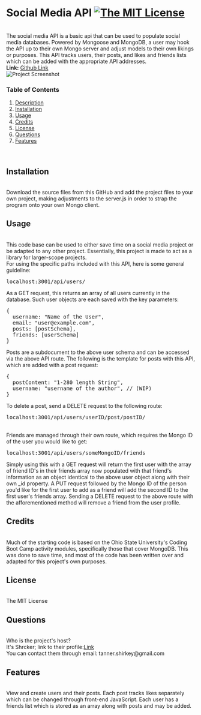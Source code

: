 <h1 id='description'>Social Media API <a href="https://opensource.org/licenses/MIT"><img alt="The MIT License" src="https://img.shields.io/badge/License-MIT-yellow.svg" /></a></h1><br />The social media API is a basic api that can be used to populate social media databases. Powered by Mongoose and MongoDB, a user may hook the API up to their own Mongo server and adjust models to their own likings or purposes. This API tracks users, their posts, and likes and friends lists which can be added with the appropriate API addresses.<br /><strong>Link:</strong> <a href=https://github.com/Shrcker/Social-Media-API>Github Link</a><br /><img src=./images/api-screen.png alt="Project Screenshot" /><br /><h3>Table of Contents</h3><ol><li><a href="#description"><span>Description</span></a></li><li><a href="#installation"><span>Installation</span></a></li><li><a href="#usage"><span>Usage</span></a></li><li><a href="#credits"><span>Credits</span></a></li><li><a href="#license"><span>License</span></a></li><li><a href="#questions"><span>Questions</span></a></li><li><a href="#features"><span>Features</span></a></li></ol><br /><h2 id='installation'> Installation</h2><br />Download the source files from this GitHub and add the project files to your own project, making adjustments to the server.js in order to strap the program onto your own Mongo client.<br /><h2 id='usage'>Usage</h2><br /> This code base can be used to either save time on a social media project or be adapted to any other project. Essentially, this project is made to act as a library for larger-scope projects.<br />For using the specific paths included with this API, here is some general guideline:<pre>localhost:3001/api/users/</pre>As a GET request, this returns an array of all users currently in the database. Such user objects are each saved with the key parameters: 
<pre>{
  username: "Name of the User",
  email: "user@example.com",
  posts: [postSchema],
  friends: [userSchema]
}</pre>
Posts are a subdocument to the above user schema and can be accessed via the above API route. The following is the template for posts with this API, which are added with a post request:
<pre>{
  postContent: "1-280 length String",
  username: "username of the author", // (WIP)
}</pre>
To delete a post, send a DELETE request to the following route:
<pre>localhost:3001/api/users/userID/post/postID/</pre><br />
Friends are managed through their own route, which requires the Mongo ID of the user you would like to get:
<pre>localhost:3001/api/users/someMongoID/friends</pre>
Simply using this with a GET request will return the first user with the array of friend ID's in their friends array now populated with that friend's information as an object identical to the above user object along with their own _id property. A PUT request followed by the Mongo ID of the person you'd like for the first user to add as a friend will add the second ID to the first user's friends array. Sending a DELETE request to the above route with the afforementioned method will remove a friend from the user profile.
<br /><h2 id='credits'>Credits</h2><br /> Much of the starting code is based on the Ohio State University's Coding Boot Camp activity modules, specifically those that cover MongoDB. This was done to save time, and most of the code has been written over and adapted for this project's own purposes.<br /><h2 id='license'> License</h2><br /> The MIT License<br /><h2 id='questions'> Questions</h2><br /> Who is the project's host?<br />It's Shrcker; link to their profile:<a href="https://www.github.com/Shrcker">Link</a><br /> You can contact them through email: tanner.shirkey@gmail.com<br /><h2 id='features'> Features</h2><br />View and create users and their posts. Each post tracks likes separately which can be changed through front-end JavaScript. Each user has a friends list which is stored as an array along with posts and may be added.
